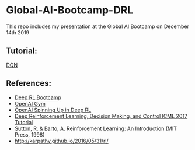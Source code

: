 # Global-AI-Bootcamp-DRL
This repo includes my presentation at the Global AI Bootcamp on December 14th 2019

## Tutorial:
[DQN](https://colab.research.google.com/drive/1hbUOMbl0aXt6sZa7wIZbMJD1J3lVsoiO)

## References:
- [Deep RL Bootcamp](https://sites.google.com/view/deep-rl-bootcamp/home?authuser=0)
- [OpenAI Gym](http://gym.openai.com/)
- [OpenAI Spinning Up in Deep RL](https://spinningup.openai.com/en/latest/user/introduction.html)
- [Deep Reinforcement Learning, Decision Making, and Control ICML 2017 Tutorial](https://sites.google.com/view/icml17deeprl)
- [Sutton, R. & Barto, A.](http://incompleteideas.net/book/the-book.html) Reinforcement Learning: An Introduction (MIT Press, 1998)
- http://karpathy.github.io/2016/05/31/rl/
